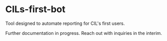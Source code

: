 # CILs-first-bot
Tool designed to automate reporting for CIL's first users.

Further documentation in progress. Reach out with inquiries in the interim. 
